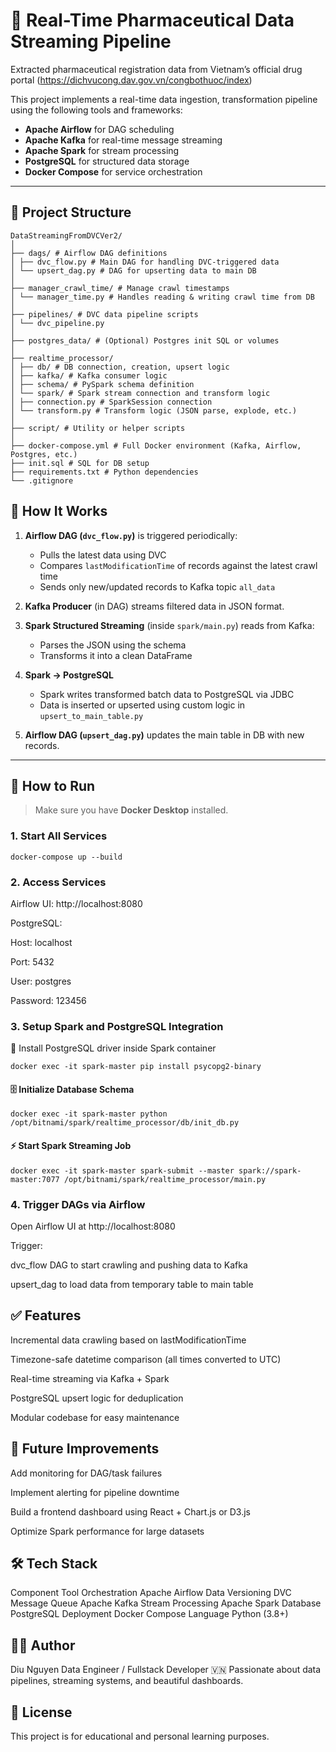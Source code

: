 # 💊 Real-Time Pharmaceutical Data Streaming Pipeline
Extracted pharmaceutical registration data from Vietnam’s official drug portal (https://dichvucong.dav.gov.vn/congbothuoc/index)

This project implements a real-time data ingestion, transformation pipeline using the following tools and frameworks:

- **Apache Airflow** for DAG scheduling
- **Apache Kafka** for real-time message streaming
- **Apache Spark** for stream processing
- **PostgreSQL** for structured data storage
- **Docker Compose** for service orchestration

---

## 📁 Project Structure
```
DataStreamingFromDVCVer2/
│
├── dags/ # Airflow DAG definitions
│ ├── dvc_flow.py # Main DAG for handling DVC-triggered data
│ └── upsert_dag.py # DAG for upserting data to main DB
│
├── manager_crawl_time/ # Manage crawl timestamps
│ └── manager_time.py # Handles reading & writing crawl time from DB
│
├── pipelines/ # DVC data pipeline scripts
│ └── dvc_pipeline.py
│
├── postgres_data/ # (Optional) Postgres init SQL or volumes
│
├── realtime_processor/
│ ├── db/ # DB connection, creation, upsert logic
│ ├── kafka/ # Kafka consumer logic
│ ├── schema/ # PySpark schema definition
│ └── spark/ # Spark stream connection and transform logic
│ ├── connection.py # SparkSession connection
│ └── transform.py # Transform logic (JSON parse, explode, etc.)
│
├── script/ # Utility or helper scripts
│
├── docker-compose.yml # Full Docker environment (Kafka, Airflow, Postgres, etc.)
├── init.sql # SQL for DB setup
├── requirements.txt # Python dependencies
└── .gitignore

```

## 🚀 How It Works

1. **Airflow DAG (`dvc_flow.py`)** is triggered periodically:
   - Pulls the latest data using DVC
   - Compares `lastModificationTime` of records against the latest crawl time
   - Sends only new/updated records to Kafka topic `all_data`

2. **Kafka Producer** (in DAG) streams filtered data in JSON format.

3. **Spark Structured Streaming** (inside `spark/main.py`) reads from Kafka:
   - Parses the JSON using the schema
   - Transforms it into a clean DataFrame

4. **Spark → PostgreSQL**
   - Spark writes transformed batch data to PostgreSQL via JDBC
   - Data is inserted or upserted using custom logic in `upsert_to_main_table.py`

5. **Airflow DAG (`upsert_dag.py`)** updates the main table in DB with new records.

---

## 🧪 How to Run

> Make sure you have **Docker Desktop** installed.

### 1. Start All Services

```
docker-compose up --build
```

### 2. Access Services
Airflow UI: http://localhost:8080

PostgreSQL:

Host: localhost

Port: 5432

User: postgres

Password: 123456

### 3. Setup Spark and PostgreSQL Integration
🐘 Install PostgreSQL driver inside Spark container
```
docker exec -it spark-master pip install psycopg2-binary
```
#### 🗄️ Initialize Database Schema
```
docker exec -it spark-master python /opt/bitnami/spark/realtime_processor/db/init_db.py
```
#### ⚡ Start Spark Streaming Job
```
docker exec -it spark-master spark-submit --master spark://spark-master:7077 /opt/bitnami/spark/realtime_processor/main.py
```
### 4. Trigger DAGs via Airflow
Open Airflow UI at http://localhost:8080

Trigger:

dvc_flow DAG to start crawling and pushing data to Kafka

upsert_dag to load data from temporary table to main table


## ✅ Features
Incremental data crawling based on lastModificationTime

Timezone-safe datetime comparison (all times converted to UTC)

Real-time streaming via Kafka + Spark

PostgreSQL upsert logic for deduplication

Modular codebase for easy maintenance

## 📌 Future Improvements
Add monitoring for DAG/task failures

Implement alerting for pipeline downtime

Build a frontend dashboard using React + Chart.js or D3.js

Optimize Spark performance for large datasets

## 🛠️ Tech Stack
Component	Tool
Orchestration	Apache Airflow
Data Versioning	DVC
Message Queue	Apache Kafka
Stream Processing	Apache Spark
Database	PostgreSQL
Deployment	Docker Compose
Language	Python (3.8+)

## 👨‍💻 Author
Diu Nguyen
Data Engineer / Fullstack Developer
🇻🇳 Passionate about data pipelines, streaming systems, and beautiful dashboards.

## 📄 License
This project is for educational and personal learning purposes.

